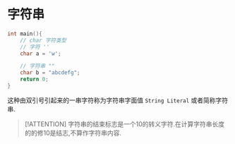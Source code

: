 # 字符串

```C
int main(){
    // char 字符类型
    // 字符 ''
    char a = 'w';

    // 字符串 ""
    char b = "abcdefg";
    return 0;
}
```

这种由双引号引起来的一串字符称为字符串字面值 `String Literal` 或者简称字符串.

> [!ATTENTION]
> 字符串的结束标志是一个10的转义字符.在计算字符串长度的的修10是结志,不算作字符串内容.